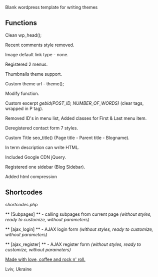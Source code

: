 Blank wordpress template for writing themes


## Functions

Clean wp_head();

Recent comments style removed.

Image default link type - none.

Registered 2 menus.

Thumbnails theme support.

Custom theme url - theme();

Modify <?php body_class(); ?> function.

Custom excerpt *gebid(POST_ID, NUMBER_OF_WORDS)* (clear tags, wrapped in P tag).

Removed ID's in menu list, Added classes for First & Last menu item.

Deregistered contact form 7 styles.

Custom Title seo_title() (Page title - Parent title - Blogname).

In term description can write HTML.

Included Google CDN jQuery.

Registered one sidebar (Blog Sidebar).

Added html compression


## Shortcodes
*shortcodes.php*

** [Subpages] ** - calling subpages from current page *(without styles, ready to customize, without parameters)*

** [ajax_login] ** - AJAX login form *(without styles, ready to customize, without parameters)*

** [ajax_register] ** - AJAX register form *(without styles, ready to customize, without parameters)*



<a target="_blank" href="http://crystalstudio.me/">Made with love, coffee and rock n' roll.</a>

Lviv, Ukraine
